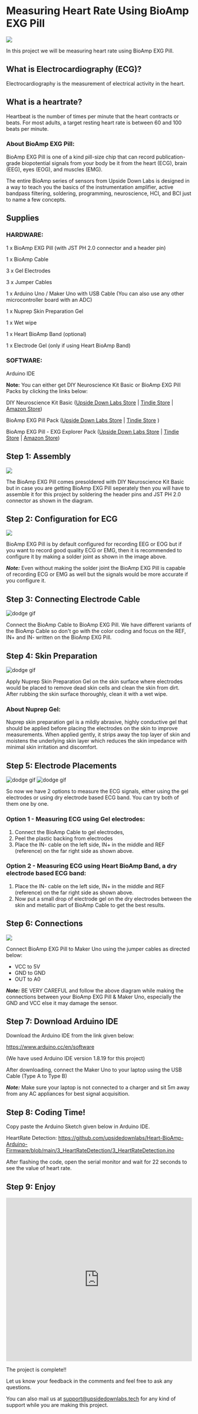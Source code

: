 # Measuring Heart Rate Using BioAmp EXG Pill

![](ECGimg3/Thumbnail.jpg)

In this project we will be measuring heart rate using BioAmp EXG Pill.

## What is Electrocardiography (ECG)?

Electrocardiography is the measurement of electrical activity in the heart.

## What is a heartrate?

Heartbeat is the number of times per minute that the heart contracts or beats. For most adults, a target resting heart rate is between 60 and 100 beats per minute.

### About BioAmp EXG Pill:

BioAmp EXG Pill is one of a kind pill-size chip that can record publication-grade biopotential signals from your body be it from the heart (ECG), brain (EEG), eyes (EOG), and muscles (EMG).

The entire BioAmp series of sensors from Upside Down Labs is designed in a way to teach you the basics of the instrumentation amplifier, active bandpass filtering, soldering, programming, neuroscience, HCI, and BCI just to name a few concepts.

## Supplies

### HARDWARE:

1 x BioAmp EXG Pill (with JST PH 2.0 connector and a header pin)

1 x BioAmp Cable

3 x Gel Electrodes

3 x Jumper Cables

1 x Arduino Uno / Maker Uno with USB Cable (You can also use any other microcontroller board with an ADC)

1 x Nuprep Skin Preparation Gel

1 x Wet wipe

1 x Heart BioAmp Band (optional)

1 x Electrode Gel (only if using Heart BioAmp Band)



### SOFTWARE:
Arduino IDE




**Note:** You can either get DIY Neuroscience Kit Basic or BioAmp EXG Pill Packs by clicking the links below:


DIY Neuroscience Kit Basic ([Upside Down Labs Store](https://store.upsidedownlabs.tech/product/diy-neuroscience-kit-basic/) |
[Tindie Store](https://www.tindie.com/products/upsidedownlabs/diy-neuroscience-kit-basic/) | [Amazon Store](https://www.amazon.in/dp/B0CBMTHLDJ?ref_=cm_sw_r_cp_ud_dp_E2A1CNJXN6ACZ4THA5ZQ))


BioAmp EXG Pill Pack ([Upside Down Labs Store](https://store.upsidedownlabs.tech/product/bioamp-exg-pill/) | [Tindie Store](https://www.tindie.com/products/upsidedownlabs/bioamp-exg-pill-sensor-for-ecg-emg-eog-or-eeg/) )


BioAmp EXG Pill - EXG Explorer Pack ([Upside Down Labs Store](https://store.upsidedownlabs.tech/product/bioamp-exg-pill/) |
[Tindie Store](https://www.tindie.com/products/upsidedownlabs/bioamp-exg-pill-x2-sensor-for-ecg-emg-eog-eeg/) | [Amazon Store](https://www.amazon.in/dp/B0B29CCPQB?ref_=cm_sw_r_cp_ud_dp_4D6ZTBD5RRASS5QM6HK1&th=1))

## Step 1: Assembly
![](ECGimg3/Assembly.jpg)

The BioAmp EXG Pill comes presoldered with DIY Neuroscience Kit Basic but in case you are getting BioAmp EXG Pill seperately then you will have to assemble it for this project by soldering the header pins and JST PH 2.0 connector as shown in the diagram.

## Step 2: Configuration for ECG

![](ECGimg3/Solder%20Joint.jpg)

BioAmp EXG Pill is by default configured for recording EEG or EOG but if you want to record good quality ECG or EMG, then it is recommended to configure it by making a solder joint as shown in the image above.



***Note:*** Even without making the solder joint the BioAmp EXG Pill is capable of recording ECG or EMG as well but the signals would be more accurate if you configure it.

## Step 3: Connecting Electrode Cable

![dodge gif](./ECGimg3/Connecting%20Electrode%20Cable.gif)

Connect the BioAmp Cable to BioAmp EXG Pill. We have different variants of the BioAmp Cable so don't go with the color coding and focus on the REF, IN+ and IN- written on the BioAmp EXG Pill.

## Step 4: Skin Preparation

![dodge gif](./ECGimg3/Skin%20Preparation.gif)

Apply Nuprep Skin Preparation Gel on the skin surface where electrodes would be placed to remove dead skin cells and clean the skin from dirt. After rubbing the skin surface thoroughly, clean it with a wet wipe.

### About Nuprep Gel:

Nuprep skin preparation gel is a mildly abrasive, highly conductive gel that should be applied before placing the electrodes on the skin to improve measurements. When applied gently, it strips away the top layer of skin and moistens the underlying skin layer which reduces the skin impedance with minimal skin irritation and discomfort.


## Step 5: Electrode Placements

![dodge gif](./ECGimg3/Using%20Gel%20Electrodes.gif)
![dodge gif](./ECGimg3/Using%20ECG%20Band.gif)


So now we have 2 options to measure the ECG signals, either using the gel electrodes or using dry electrode based ECG band. You can try both of them one by one.

### Option 1 - Measuring ECG using Gel electrodes:

1. Connect the BioAmp Cable to gel electrodes,
2. Peel the plastic backing from electrodes
3. Place the IN- cable on the left side, IN+ in the middle and REF (reference) on the far right side as shown above.

### Option 2 - Measuring ECG using Heart BioAmp Band, a dry electrode based ECG band:

1. Place the IN- cable on the left side, IN+ in the middle and REF (reference) on the far right side as shown above.
2. Now put a small drop of electrode gel on the dry electrodes between the skin and metallic part of BioAmp Cable to get the best results.


## Step 6: Connections
![](ECGimg3/Connections%20with%20Maker%20Uno.jpg)


Connect BioAmp EXG Pill to Maker Uno using the jumper cables as directed below:

- VCC to 5V
- GND to GND
- OUT to A0


***Note:*** BE VERY CAREFUL and follow the above diagram while making the connections between your BioAmp EXG Pill & Maker Uno, especially the GND and VCC else it may damage the sensor.

## Step 7: Download Arduino IDE
Download the Arduino IDE from the link given below:

https://www.arduino.cc/en/software

(We have used Arduino IDE version 1.8.19 for this project)

After downloading, connect the Maker Uno to your laptop using the USB Cable (Type A to Type B)

***Note:*** Make sure your laptop is not connected to a charger and sit 5m away from any AC appliances for best signal acquisition.


## Step 8: Coding Time!
Copy paste the Arduino Sketch given below in Arduino IDE.     

HeartRate Detection: https://github.com/upsidedownlabs/Heart-BioAmp-Arduino-Firmware/blob/main/3_HeartRateDetection/3_HeartRateDetection.ino

After flashing the code, open the serial monitor and wait for 22 seconds to see the value of heart rate.

## Step 9: Enjoy


<iframe width="100%" height="444" src="https://www.youtube.com/embed/PvWtCFNK3_s?si=Q9RoDCHXmS4lJy4F&autoplay='0" title="YouTube video player" frameborder="0" allow="accelerometer; autoplay; clipboard-write; encrypted-media; gyroscope; picture-in-picture; web-share" allowfullscreen></iframe>


The project is complete!!


Let us know your feedback in the comments and feel free to ask any questions.

You can also mail us at support@upsidedownlabs.tech for any kind of support while you are making this project.